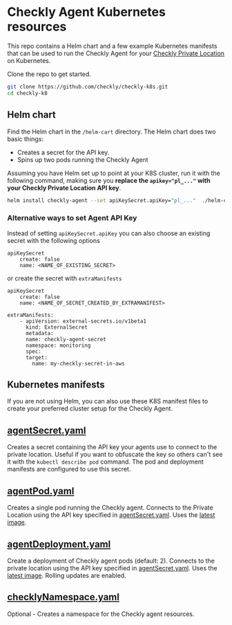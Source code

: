 # Checkly Agent Kubernetes resources

This repo contains a Helm chart and a few example Kubernetes manifests that can be used to run the Checkly Agent for your
[Checkly Private Location](https://www.checklyhq.com/docs/private-locations) on Kubernetes.

Clone the repo to get started.

```bash
git clone https://github.com/checkly/checkly-k8s.git
cd checkly-k8
```

## Helm chart

Find the Helm chart in the `/helm-cart` directory. The Helm chart does two basic things:
- Creates a secret for the API key.
- Spins up two pods running the Checkly Agent


Assuming you have Helm set up to point at your K8S cluster, run it with the following command, making sure you 
**replace the `apikey="pl_..."` with your Checkly Private Location API key**.

```bash
helm install checkly-agent --set apiKeySecret.apiKey="pl_..."  ./helm-chart
```

### Alternative ways to set Agent API Key
Instead of setting `apiKeySecret.apiKey` you can also choose an existing secret with the following options 

```
apiKeySecret
    create: false
    name: <NAME_OF_EXISTING_SECRET>
```

or create the secret with `extraManifests`

```
apiKeySecret
    create: false
    name: <NAME_OF_SECRET_CREATED_BY_EXTRAMANIFEST>

extraManifests:
    - apiVersion: external-secrets.io/v1beta1
      kind: ExternalSecret
      metadata:
      name: checkly-agent-secret
      namespace: monitoring
      spec:
      target:
        name: my-checkly-secret-in-aws
```

## Kubernetes manifests

If you are not using Helm, you can also use these K8S manifest files to create your preferred cluster setup for the Checkly
Agent.

## [agentSecret.yaml](https://github.com/checkly/checkly-k8s/blob/main/agentSecret.yaml)

Creates a secret containing the API key your agents use to connect to the private location. Useful if you want to obfuscate 
the key so others can't see it with the `kubectl describe pod` command. The pod and deployment manifests are configured 
to use this secret.

## [agentPod.yaml](https://github.com/checkly/checkly-k8s/blob/main/agentPod.yaml)

Creates a single pod running the Checkly agent. Connects to the Private Location using the API key specified in 
[agentSecret.yaml](https://github.com/checkly/checkly-k8s/blob/main/agentSecret.yaml). Uses the 
[latest image](https://github.com/checkly/checkly-lambda-runners/pkgs/container/agent).

## [agentDeployment.yaml](https://github.com/checkly/checkly-k8s/blob/main/agentDeployment.yaml)

Create a deployment of Checkly agent pods (default: 2). Connects to the private location using the API key specified in 
[agentSecret.yaml](https://github.com/checkly/checkly-k8s/blob/main/agentSecret.yaml). Uses the 
[latest image](https://github.com/checkly/checkly-lambda-runners/pkgs/container/agent). Rolling updates are enabled.

## [checklyNamespace.yaml](https://github.com/checkly/checkly-k8s/blob/main/checklyNamespace.yaml)

Optional - Creates a namespace for the Checkly agent resources.


